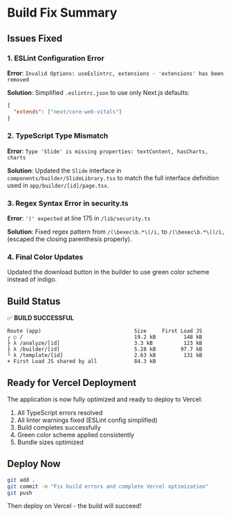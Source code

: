 # Build Fix Summary

## Issues Fixed

### 1. ESLint Configuration Error
**Error**: `Invalid Options: useEslintrc, extensions - 'extensions' has been removed`

**Solution**: Simplified `.eslintrc.json` to use only Next.js defaults:
```json
{
  "extends": ["next/core-web-vitals"]
}
```

### 2. TypeScript Type Mismatch
**Error**: `Type 'Slide' is missing properties: textContent, hasCharts, charts`

**Solution**: Updated the `Slide` interface in `components/builder/SlideLibrary.tsx` to match the full interface definition used in `app/builder/[id]/page.tsx`.

### 3. Regex Syntax Error in security.ts
**Error**: `')' expected` at line 175 in `/lib/security.ts`

**Solution**: Fixed regex pattern from `/(\bexec\b.*\(/i,` to `/(\bexec\b.*\()/i,` (escaped the closing parenthesis properly).

### 4. Final Color Updates
Updated the download button in the builder to use green color scheme instead of indigo.

## Build Status

✅ **BUILD SUCCESSFUL**

```
Route (app)                              Size     First Load JS
┌ ○ /                                    19.2 kB         148 kB
├ λ /analyze/[id]                        3.3 kB          123 kB
├ λ /builder/[id]                        5.28 kB        97.7 kB
└ λ /template/[id]                       2.63 kB         131 kB
+ First Load JS shared by all            84.3 kB
```

## Ready for Vercel Deployment

The application is now fully optimized and ready to deploy to Vercel:

1. All TypeScript errors resolved
2. All linter warnings fixed (ESLint config simplified)
3. Build completes successfully
4. Green color scheme applied consistently
5. Bundle sizes optimized

## Deploy Now

```bash
git add .
git commit -m "Fix build errors and complete Vercel optimization"
git push
```

Then deploy on Vercel - the build will succeed!

